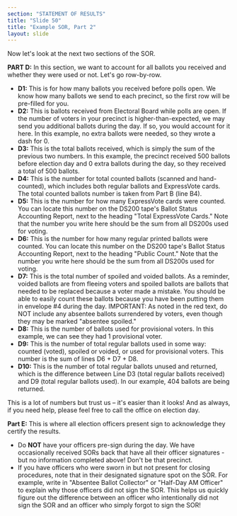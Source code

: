 ```yaml
---
section: "STATEMENT OF RESULTS"
title: "Slide 50"
title: "Example SOR, Part 2"
layout: slide
---
```


Now let's look at the next two sections of the SOR.

**PART D:** In this section, we want to account for all ballots you received and whether they were used or not. Let's go row-by-row.

- **D1:** This is for how many ballots you received before polls open. We know how many ballots we send to each precinct, so the first row will be pre-filled for you.
- **D2:** This is ballots received from Electoral Board while polls are open. If the number of voters in your precinct is higher-than-expected, we may send you additional ballots during the day. If so, you would account for it here. In this example, no extra ballots were needed, so they wrote a dash for 0.
- **D3:** This is the total ballots received, which is simply the sum of the previous two numbers. In this example, the precinct received 500 ballots before election day and 0 extra ballots during the day, so they received a total of 500 ballots.
- **D4:** This is the number for total counted ballots (scanned and hand-counted), which includes both regular ballots and ExpressVote cards. The total counted ballots number is taken from Part B (line B4).
- **D5:** This is the number for how many ExpressVote cards were counted. You can locate this number on the DS200 tape's Ballot Status Accounting Report, next to the heading "Total ExpressVote Cards." Note that the number you write here should be the sum from all DS200s used for voting.
- **D6:** This is the number for how many regular printed ballots were counted. You can locate this number on the DS200 tape's Ballot Status Accounting Report, next to the heading "Public Count." Note that the number you write here should be the sum from all DS200s used for voting.
- **D7:** This is the total number of spoiled and voided ballots. As a reminder, voided ballots are from fleeing voters and spoiled ballots are ballots that needed to be replaced because a voter made a mistake. You should be able to easily count these ballots because you have been putting them in envelope #4 during the day. IMPORTANT: As noted in the red text, do NOT include any absentee ballots surrendered by voters, even though they may be marked "absentee spoiled."
- **D8:** This is the number of ballots used for provisional voters. In this example, we can see they had 1 provisional voter.
- **D9:** This is the number of total regular ballots used in some way: counted (voted), spoiled or voided, or used for provisional voters. This number is the sum of lines D6 + D7 + D8.
- **D10:** This is the number of total regular ballots unused and returned, which is the difference between Line D3 (total regular ballots received) and D9 (total regular ballots used). In our example, 404 ballots are being returned.

This is a lot of numbers but trust us – it's easier than it looks! And as always, if you need help, please feel free to call the office on election day.

**Part E:** This is where all election officers present sign to acknowledge they certify the results.

- Do **NOT** have your officers pre-sign during the day. We have occasionally received SORs back that have all their officer signatures - but no information completed above! Don't be that precinct.
- If you have officers who were sworn in but not present for closing procedures, note that in their designated signature spot on the SOR. For example, write in "Absentee Ballot Collector" or "Half-Day AM Officer" to explain why those officers did not sign the SOR. This helps us quickly figure out the difference between an officer who intentionally did not sign the SOR and an officer who simply forgot to sign the SOR!

